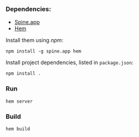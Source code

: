 ### Dependencies:

*   [Spine.app](http://spinejs.com/docs/app)
*   [Hem](http://spinejs.com/docs/hem)

Install them using *npm*:

    npm install -g spine.app hem

Install project dependencies, listed in `package.json`:

    npm install .

### Run

    hem server

### Build

    hem build
